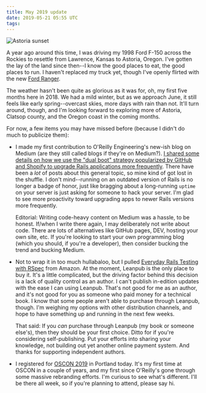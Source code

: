 ```yaml
---
title: May 2019 update
date: 2019-05-21 05:55 UTC
tags:
---
```


![Astoria sunset](/images/content/home-sunset.jpg)

A year ago around this time, I was driving my 1998 Ford F-150 across the Rockies to resettle from Lawrence, Kansas to Astoria, Oregon. I've gotten the lay of the land since then--I know the good places to eat, the good places to run. I haven't replaced my truck yet, though I've openly flirted with the new [Ford Ranger](https://www.ford.com/trucks/ranger/).

The weather hasn't been quite as glorious as it was for, oh, my first five months here in 2018. We had a mild winter, but as we approach June, it still feels like early spring--overcast skies, more days with rain than not. It'll turn around, though, and I'm looking forward to exploring more of Astoria, Clatsop county, and the Oregon coast in the coming months.

For now, a few items you may have missed before (because I didn't do much to publicize them):

- I made my first contribution to O'Reilly Engineering's new-ish blog on Medium (are they still called blogs if they're on Medium?). [I shared some details on how we use the "dual boot" strategy popularized by GitHub and Shopify to upgrade Rails applications more frequently](https://medium.com/oreilly-engineering/upgrading-rails-apps-with-dual-boot-e5c271e68a6e). There have been a _lot_ of posts about this general topic, so mine kind of got lost in the shuffle. I don't mind--running on an outdated version of Rails is no longer a badge of honor, just like bragging about a long-running `uptime` on your server is just asking for someone to hack your server. I'm glad to see more proactivity toward upgrading apps to newer Rails versions more frequently.

  Editorial: Writing code-heavy content on Medium was a hassle, to be honest. If/when I write there again, I may deliberately not write about code. There are lots of alternatives like GitHub pages, DEV, hosting your own site, etc. If you're looking to start your own programming blog (which you should, if you're a developer), then consider bucking the trend and bucking Medium.

- Not to wrap it in too much hullabaloo, but I pulled [Everyday Rails Testing with RSpec](https://leanpub.com/everydayrailsrspec) from Amazon. At the moment, Leanpub is the only place to buy it. It's a little complicated, but the driving factor behind this decision is a lack of quality control as an author. I can't publish in-edition updates with the ease I can using Leanpub. That's not good for me as an author, and it's not good for you as someone who paid money for a technical book. I know that some people aren't able to purchase through Leanpub, though. I'm weighing my options with other distribution channels, and hope to have something up and running in the next few weeks.

  That said: If you _can_ purchase through Leanpub (my book or someone else's), then they should be your first choice. Ditto for if you're considering self-publishing. Put your efforts into sharing your knowledge, not building out yet another online payment system. And thanks for supporting independent authors.

- I registered for [OSCON 2019](https://conferences.oreilly.com/oscon/oscon-or) in Portland today. It's my first time at OSCON in a couple of years, and my first since O'Reilly's gone through some massive rebranding efforts. I'm curious to see what's different. I'll be there all week, so if you're planning to attend, please say hi.
